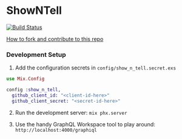 # ShowNTell

[![Build Status](https://travis-ci.org/denvaar/show-n-tell.svg?branch=master)](https://travis-ci.org/denvaar/show-n-tell)

[How to fork and contribute to this repo](/Contributing%20to%20Open%20Source%20on%20GitHub.pdf)

### Development Setup

1. Add the configuration secrets in `config/show_n_tell.secret.exs`

```elixir
use Mix.Config

config :show_n_tell,
  github_client_id: "<client-id-here>"
  github_client_secret: "<secret-id-here>"
```

2. Run the development server: `mix phx.server`

3. Use the handy GraphQL Workspace tool to play around: `http://localhost:4000/graphiql`

